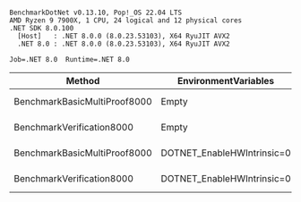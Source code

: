 ```

BenchmarkDotNet v0.13.10, Pop!_OS 22.04 LTS
AMD Ryzen 9 7900X, 1 CPU, 24 logical and 12 physical cores
.NET SDK 8.0.100
  [Host]   : .NET 8.0.0 (8.0.23.53103), X64 RyuJIT AVX2
  .NET 8.0 : .NET 8.0.0 (8.0.23.53103), X64 RyuJIT AVX2

Job=.NET 8.0  Runtime=.NET 8.0

```

| Method                       | EnvironmentVariables       |      Mean |    Error |   StdDev |      Gen0 |      Gen1 |     Gen2 | Allocated |
|------------------------------|----------------------------|----------:|---------:|---------:|----------:|----------:|---------:|----------:|
| BenchmarkBasicMultiProof8000 | Empty                      | 204.44 ms | 2.015 ms | 1.786 ms | 3000.0000 | 2000.0000 | 500.0000 | 155.06 MB |
| BenchmarkVerification8000    | Empty                      |  75.69 ms | 0.473 ms | 0.442 ms |  142.8571 |  142.8571 | 142.8571 |  10.15 MB |
| BenchmarkBasicMultiProof8000 | DOTNET_EnableHWIntrinsic=0 | 240.63 ms | 4.654 ms | 5.716 ms | 3000.0000 | 2000.0000 | 500.0000 | 155.42 MB |
| BenchmarkVerification8000    | DOTNET_EnableHWIntrinsic=0 |  73.91 ms | 0.750 ms | 0.702 ms |  142.8571 |  142.8571 | 142.8571 |  10.15 MB |
